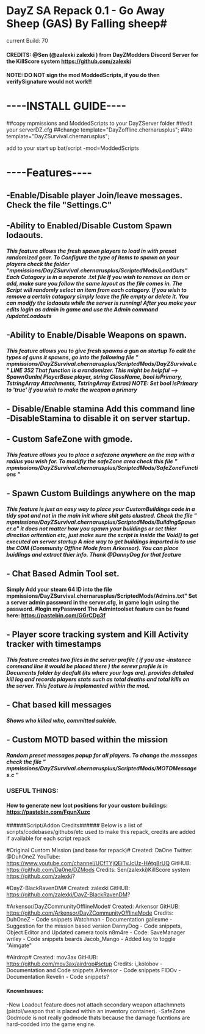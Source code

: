 
# DayZ SA Repack 0.1 - Go Away Sheep (GAS) By Falling sheep#

current Build: 70

#### CREDITS: @Sen (@zalexki zalexki ) from DayZModders Discord Server for the KillScore system https://github.com/zalexki
#### NOTE: DO NOT sign the mod ModdedScripts, if you do then verifySignature would not work!!


# ----INSTALL GUIDE---- #
##copy mpmissions and ModdedScripts to your DayZServer folder
##edit your serverDZ.cfg
##change template="DayZoffline.chernarusplus";
##to template="DayZSurvival.chernarusplus";


add to your start up bat/script
-mod=ModdedScripts
# ----Features---- #

## -Enable/Disable player Join/leave messages. Check the file "Settings.C"

##  -Ability to Enabled/Disable Custom Spawn lodaouts.
#####  This feature allows the fresh spawn players to load in with preset randomized gear. To Configure the type of items to spawn on your players check the folder "mpmissions/DayZSurvival.chernarusplus/ScriptedMods/LoadOuts" Each Catagory is in a seperate .txt file If you wish to remove an item or add, make sure you follow the same layout as the file comes in. The Script will randomly select an item from each catagory. If you wish to remove a certain catagory simply leave the file empty or delete it. You can modify the lodaouts while the server is running! After you make your edits login as admin in game and use the Admin command /updateLoadouts

## -Ability to Enable/Disable Weapons on spawn.
##### This feature allows you to give fresh spawns a gun on startup To edit the types of guns it spawns, go into the following file " mpmissions/DayZSurvival.chernarusplus/ScriptedMods/DayZSurvival.c " LINE 352 That function is a randomizer. This might be helpful --> SpawnGunIn( PlayerBase player, string ClassName, bool isPrimary, TstringArray Attachments, TstringArray Extras) NOTE:  Set bool isPrimary to 'true' if you wish to make the weapon a primary


## - Disable/Enable stamina Add this command line -DisableStamina  to disable it on server startup.

## - Custom SafeZone with gmode.
##### This feature allows you to place a safezone anywhere on the map with a radius you wish for. To modifiy the safeZone area check this file " mpmissions/DayZSurvival.chernarusplus/ScriptedMods/SafeZoneFunctions "

## - Spawn Custom Buildings anywhere on the map
##### This feature is just an easy way to place your CustomBuildings code in a tidy spot and not in the main init where shit gets clustred. Check the file " mpmissions/DayZSurvival.chernarusplus/ScriptedMods/BuildingSpawner.c" it does not matter how you spawn your buildings or set thier direction oritention etc, just make sure the script is inside the Void() to get executed on server startup A nice way to get buildings imported is to use the COM (Community Offline Mode from Arkensor). You can place buidlings and extract thier info. Thank @DannyDog for that feature

## - Chat Based Admin Tool set.  
#### Simply Add your steam 64 ID into the file mpmissions/DayZSurvival.chernarusplus/ScriptedMods/Admins.txt" Set a server admin password in the server.cfg, in game login using the password. #login myPassword The Admintoolset feature can be found here: https://pastebin.com/GGrCDg3f

## - Player score tracking system and Kill Activity tracker with timestamps
##### This feature creates two files in the server profile ( if you use -instance command line it would be placed there ) the serevr profile is in Documents folder by deafult (its where your logs are). provides detailed kill log and records players stats such as total deaths and total kills on the server. This feature is implemented within the mod.

## - Chat based kill messages
##### Shows who killed who, committed suicide.

## - Custom MOTD based within the mission
##### Random preset messages popup for all players. To change the messages check the file " mpmissions/DayZSurvival.chernarusplus/ScriptedMods/MOTDMessages.c "

### USEFUL THINGS:
#### How to generate new loot positions for your custom buildings: https://pastebin.com/FqunXuzc

######Script/Addon Credits######
Below is a list of scripts/codebases/githubs/etc used to make this repack, credits are added if available for each script repack

#Original Custom Mission (and base for repack)#
Created: DaOne
Twitter: @DuhOneZ
YouTube: https://www.youtube.com/channel/UCfTYjQEiTvJcUz-HAtg8rUQ
GitHUB: https://github.com/Da0ne/DZMods
Credits: 
Sen(zalexki)KillScore system https://github.com/zalexki?

#DayZ-BlackRavenDM#
Created: zalexki
GitHUB: https://github.com/zalexki/DayZ-BlackRavenDM?

#Arkensor/DayZCommunityOfflineMode#
Created: Arkensor
GitHUB: https://github.com/Arkensor/DayZCommunityOfflineMode
Credits:
DuhOneZ - Code snippets
Watchman - Documentation
gallexme - Suggestion for the mission based version
DannyDog - Code snippets, Object Editor and Updated camera tools
n8m4re - Code: SaveManager
wriley - Code snippets beards
Jacob_Mango - Added key to toggle "Aimgate"

#Airdrop#
Created: mov3ax
GitHUB: https://github.com/mov3ax/airdrop#setup
Credits:
i_kolobov - Documentation and Code snippets
Arkensor - Code snippets
FIDOv - Documentation
Revelin - Code snippets?


#### KnownIssues:
-New Loadout feature does not attach secondary weapon attachmnets (pistol/weapon that is placed within an inventory container).
-SafeZone Godmode is not really godmode thats because the damage fucntions are hard-codded into the game engine.


